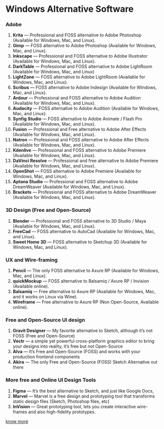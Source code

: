 # Windows Alternative Software

### Adobe

 1. **Krita** — Professional and FOSS alternative to Adobe Photoshop (Available for Windows, Mac, and Linux).
 2. **Gimp** — FOSS alternative to Adobe Photoshop (Available for Windows, Mac, and Linux).
 3. **Inkscape** — Professional and FOSS alternative to Adobe Illustrator (Available for Windows, Mac, and Linux).
 4. **DarkTable** — Professional and FOSS alternative to Adobe LightRoom (Available for Windows, Mac, and Linux)
 5. **LightZone** — FOSS alternative to Adobe LightRoom (Available for Windows, Mac, and Linux).
 6. **Scribus** — FOSS alternative to Adobe Indesign (Available for Windows, Mac, and Linux).
 7. **Ardour** — Professional and FOSS alternative to Adobe Audition (Available for Windows, Mac, and Linux).
 8. **Audacity** — FOSS alternative to Adobe Audition (Available for Windows, Mac, and Linux).
 9. **Synfig Studio** — FOSS alternative to Adobe Animate / Flash Pro (Available for Windows, Mac, and Linux).
 10. **Fusion** — Professional and Free alternative to Adobe After Effects (Available for Windows, Mac, and Linux).
 11. **Natron** — Professional and FOSS alternative to Adobe After Effects (Available for Windows, Mac, and Linux).
 12. **Kdenlive** — Professional and FOSS alternative to Adobe Premiere (Available for Windows, Mac, and Linux).
 13. **DaVinci Resolve** — Professional and free alternative to Adobe Premiere (Available for Windows, Mac, and Linux).
 14. **OpenShot** — FOSS alternative to Adobe Premiere (Available for Windows, Mac, and Linux).
 15. **Aptana Studio** — Professional and FOSS alternative to Adobe DreamWeaver (Available for Windows, Mac, and Linux).
 16. **Brackets** — Professional and FOSS alternative to Adobe DreamWeaver (Available for Windows, Mac, and Linux).


### 3D Design (Free and Open-Source)

 1. **Blender** — Professional and FOSS alternative to 3D Studio / Maya (Available for Windows, Mac, and Linux).
 2. **FreeCad** — FOSS alternative to AutoCad (Available for Windows, Mac, and Linux).
 3. **Sweet Home 3D** — FOSS alternative to Sketchup 3D (Available for Windows, Mac, and Linux).

### UX and Wire-framing

 1. **Pencil** — The only FOSS alternative to Axure RP (Available for Windows, Mac, and Linux).
 2. **quickMockup** — FOSS alternative to Balsamiq / Axure RP / Invision (Available online).
 3. **Balsamiq** — Free alternative to Axure RP (Available for Windows, Mac, and it works on Linux via Wine).
 4. **Wireframe** — Free alternative to Axure RP (Non Open-Source, Available online).

### Free and Open-Source UI design

 1. **Gravit Designer** — My favorite alternative to Sketch, although it’s not FOSS (Free and Open-Source) 
 2. **Vectr** — a simple yet powerful cross-platform graphics editor to bring your designs into reality, it’s free but not Open-Source
 3. **Alva** — It’s Free and Open-Source (FOSS) and works with your production frontend components
 4. **Akira** — The only Free and Open-Source (FOSS) Sketch Alternative out there


### More free and Online UI Design Tools

 1. **Figma** — It’s the best alternative to Sketch, and just like Google Docs,
 2. **Marvel** — Marvel is a free design and prototyping tool that transforms static design files (Sketch, Photoshop files, etc) 
 3. **InVision** — Great prototyping tool, lets you create interactive wire-frames and also high-fidelity prototypes.



[know more](https://uxplanet.org/open-design-freeware-tools-for-designers-f7bdde99f2e0)


